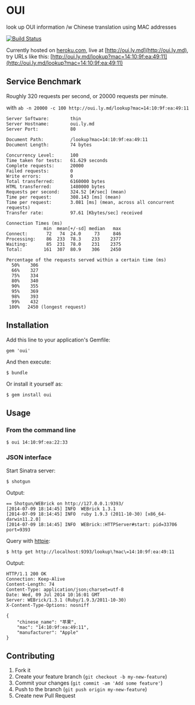 # OUI

look up OUI information /w Chinese translation using MAC addresses

[![Build Status](https://travis-ci.org/modouwifi/oui-gem.svg?branch=master)](https://travis-ci.org/modouwifi/oui-gem)

Currently hosted on [heroku.com](https://heroku.com), live at [http://oui.ly.md](http://oui.ly.md), try URLs like this: [http://oui.ly.md/lookup?mac=14:10:9f:ea:49:11](http://oui.ly.md/lookup?mac=14:10:9f:ea:49:11)

## Service Benchmark

Roughly 320 requests per second, or 20000 requests per minute.

with `ab -n 20000 -c 100 http://oui.ly.md/lookup?mac=14:10:9f:ea:49:11`

```
Server Software:        thin
Server Hostname:        oui.ly.md
Server Port:            80

Document Path:          /lookup?mac=14:10:9f:ea:49:11
Document Length:        74 bytes

Concurrency Level:      100
Time taken for tests:   61.629 seconds
Complete requests:      20000
Failed requests:        0
Write errors:           0
Total transferred:      6160000 bytes
HTML transferred:       1480000 bytes
Requests per second:    324.52 [#/sec] (mean)
Time per request:       308.143 [ms] (mean)
Time per request:       3.081 [ms] (mean, across all concurrent requests)
Transfer rate:          97.61 [Kbytes/sec] received

Connection Times (ms)
              min  mean[+/-sd] median   max
Connect:       72   74  24.0     73     846
Processing:    86  233  78.3    233    2377
Waiting:       85  231  78.0    231    2375
Total:        161  307  80.9    306    2450

Percentage of the requests served within a certain time (ms)
  50%    306
  66%    327
  75%    334
  80%    340
  90%    355
  95%    369
  98%    393
  99%    432
 100%   2450 (longest request)
```

## Installation

Add this line to your application's Gemfile:

    gem 'oui'

And then execute:

    $ bundle

Or install it yourself as:

    $ gem install oui

## Usage

### From the command line

    $ oui 14:10:9f:ea:22:33

### JSON interface

Start Sinatra server:

    $ shotgun

Output:

```
== Shotgun/WEBrick on http://127.0.0.1:9393/
[2014-07-09 18:14:45] INFO  WEBrick 1.3.1
[2014-07-09 18:14:45] INFO  ruby 1.9.3 (2011-10-30) [x86_64-darwin11.2.0]
[2014-07-09 18:14:45] INFO  WEBrick::HTTPServer#start: pid=33706 port=9393
```

Query with [httpie](http://httpie.org):

    $ http get http://localhost:9393/lookup\?mac\=14:10:9f:ea:49:11

Output:

```
HTTP/1.1 200 OK
Connection: Keep-Alive
Content-Length: 74
Content-Type: application/json;charset=utf-8
Date: Wed, 09 Jul 2014 10:16:01 GMT
Server: WEBrick/1.3.1 (Ruby/1.9.3/2011-10-30)
X-Content-Type-Options: nosniff

{
    "chinese_name": "苹果",
    "mac": "14:10:9f:ea:49:11",
    "manufacturer": "Apple"
}
```

## Contributing

1. Fork it
2. Create your feature branch (`git checkout -b my-new-feature`)
3. Commit your changes (`git commit -am 'Add some feature'`)
4. Push to the branch (`git push origin my-new-feature`)
5. Create new Pull Request
